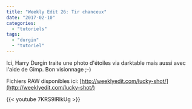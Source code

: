 ```yaml
---
title: "Weekly Edit 26: Tir chanceux"
date: "2017-02-10"
categories: 
  - "tutoriels"
tags: 
  - "durgin"
  - "tutoriel"
---
```


Ici, Harry Durgin traite une photo d'étoiles via darktable mais aussi avec l'aide de Gimp. Bon visionnage ;-)

Fichiers RAW disponibles ici: [http://weeklyedit.com/lucky-shot/](http://weeklyedit.com/lucky-shot/)

{{< youtube 7KRS9IRlkUg >}}
